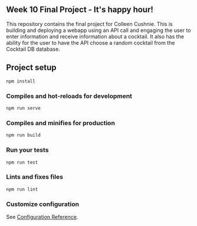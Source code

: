 ## Week 10 Final Project - It's happy hour!
This repository contains the final project for Colleen Cushnie. This is building and deploying a webapp using an API call and engaging the user to enter information and receive information about a cocktail. It also has the ability for the user to have the API choose a random cocktail from the Cocktail DB database. 


## Project setup
```
npm install
```

### Compiles and hot-reloads for development
```
npm run serve
```

### Compiles and minifies for production
```
npm run build
```

### Run your tests
```
npm run test
```

### Lints and fixes files
```
npm run lint
```

### Customize configuration
See [Configuration Reference](https://cli.vuejs.org/config/).
